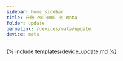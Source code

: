 ```yaml
---
sidebar: home_sidebar
title: 升级 exTHmUI 到 mata
folder: update
permalink: /devices/mata/update
device: mata
---
```

{% include templates/device_update.md %}
